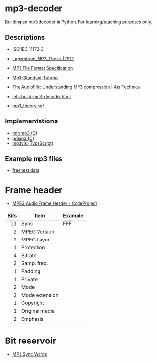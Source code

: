 # mp3-decoder

Building an mp3 decoder in Python. For learning/teaching purposes only.

## Descriptions

- ISO/IEC 11172-3

- [Lagerstrom_MP3_Thesis | PDF](https://www.slideshare.net/KristerLagerstrm/lagerstrommp3thesis)
- [MP3 File Format Specification](http://mpgedit.org/mpgedit/mpeg_format/MP3Format.html)
- [Mp3-Standard-Tutorial](https://www.scribd.com/document/191253204/Mp3-Standard-Tutorial)
- [The AudioFile: Understanding MP3 compression | Ars Technica](https://arstechnica.com/features/2007/10/the-audiofile-understanding-mp3-compression/)
- [lets-build-mp3-decoder.html](http://blog.bjrn.se/2008/10/lets-build-mp3-decoder.html)
- [mp3_theory.pdf](http://www.mp3-tech.org/programmer/docs/mp3_theory.pdf)

## Implementations

- [minimp3 \(C)](https://github.com/lieff/minimp3)
- [pdmp3 \(C)](https://github.com/technosaurus/PDMP3/blob/master/pdmp3.c)
- [mp3vis (TypeScript)](https://github.com/murachue/mp3vis)

## Example mp3 files

- [free test data](https://freetestdata.com/audio-files/mp3/)

# Frame header

- [MPEG Audio Frame Header - CodeProject](https://www.codeproject.com/Articles/8295/MPEG-Audio-Frame-Header#MPEGAudioFrameHeader)
  <!-- mp3_theory 5.1.1 -->

| Bits | Item           | Example |
| ---: | -------------- | ------- |
|   11 | Sync           | FFF     |
|    2 | MPEG Version   |         |
|    2 | MPEG Layer     |         |
|    1 | Protection     |         |
|    4 | Bitrate        |         |
|    2 | Samp. freq.    |         |
|    1 | Padding        |         |
|    1 | Private        |         |
|    2 | Mode           |         |
|    2 | Mode extension |         |
|    1 | Copyright      |         |
|    1 | Original media |         |
|    2 | Emphasis       |         |

# Bit reservoir

- [MP3 Sync Words](https://hydrogenaud.io/index.php?PHPSESSID=3o88ooq6elo28np5puk2k600fn&topic=47020.msg421185#msg421185)
